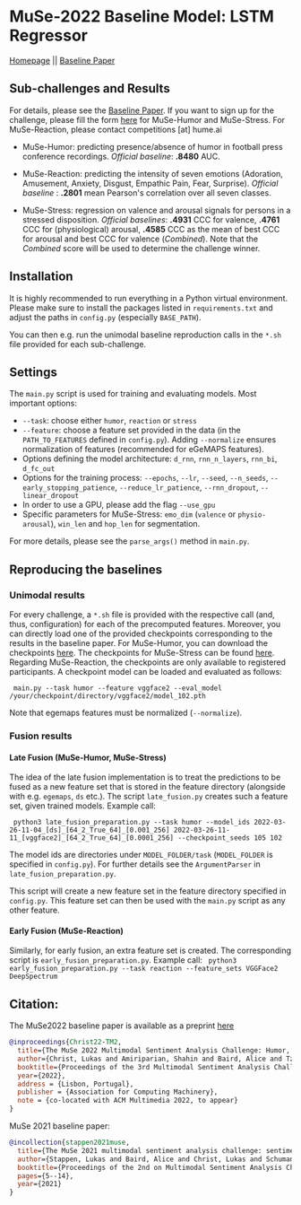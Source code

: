 # MuSe-2022 Baseline Model: LSTM Regressor

[Homepage](https://www.muse-challenge.org) || [Baseline Paper](https://www.researchgate.net/publication/359875358_The_MuSe_2022_Multimodal_Sentiment_Analysis_Challenge_Humor_Emotional_Reactions_and_Stress)


## Sub-challenges and Results 
For details, please see the [Baseline Paper](http://dx.doi.org/10.13140/RG.2.2.33203.91681). If you want to sign up for the challenge, please fill the form 
[here](https://www.muse-challenge.org/challenge/participation) for MuSe-Humor and MuSe-Stress. For MuSe-Reaction, please contact competitions \[at\] hume.ai 

* MuSe-Humor: predicting presence/absence of humor in football press conference recordings. 
*Official baseline*: **.8480** AUC.

* MuSe-Reaction: predicting the intensity of seven emotions (Adoration, Amusement, Anxiety, Disgust, Empathic Pain, Fear,
Surprise). *Official baseline* : **.2801** mean Pearson's correlation over all seven classes.
* MuSe-Stress: regression on valence and arousal signals for persons in a stressed disposition. *Official baselines*:
**.4931** CCC for valence, **.4761** CCC for (physiological) arousal, **.4585** CCC as the mean of best CCC for arousal and 
best CCC for valence (*Combined*). Note that the *Combined* score will be used to determine the challenge winner.

## Installation
It is highly recommended to run everything in a Python virtual environment. Please make sure to install the packages listed 
in ``requirements.txt`` and adjust the paths in `config.py` (especially ``BASE_PATH``). 

You can then e.g. run the unimodal baseline reproduction calls in the ``*.sh`` file provided for each sub-challenge.

## Settings
The ``main.py`` script is used for training and evaluating models. Most important options:
* ``--task``: choose either `humor`, `reaction` or `stress` 
* ``--feature``: choose a feature set provided in the data (in the ``PATH_TO_FEATURES`` defined in ``config.py``). Adding 
``--normalize`` ensures normalization of features (recommended for eGeMAPS features).
* Options defining the model architecture: ``d_rnn``, ``rnn_n_layers``, ``rnn_bi``, ``d_fc_out``
* Options for the training process: ``--epochs``, ``--lr``, ``--seed``,  ``--n_seeds``, ``--early_stopping_patience``,
``--reduce_lr_patience``,   ``--rnn_dropout``, ``--linear_dropout``
* In order to use a GPU, please add the flag ``--use_gpu``
* Specific parameters for MuSe-Stress: ``emo_dim`` (``valence`` or ``physio-arousal``), ``win_len`` and ``hop_len`` for segmentation.

For more details, please see the ``parse_args()`` method in ``main.py``. 

## Reproducing the baselines 

### Unimodal results
For every challenge, a ``*.sh`` file is provided with the respective call (and, thus, configuration) for each of the precomputed features.
Moreover, you can directly load one of the provided checkpoints corresponding to the results in the baseline paper.
For MuSe-Humor, you can download the checkpoints [here](https://drive.google.com/drive/folders/14rBQ9ZKfClXK8z8JKTdxKGnLuxEdJS4Z?usp=sharing). 
The checkpoints for MuSe-Stress can be found [here](https://drive.google.com/drive/folders/1DYGEdH3WNNmu-ULTaO3RXnh_ALLA9QEv?usp=sharing).
Regarding MuSe-Reaction, the checkpoints are only available to registered participants. 
A checkpoint model can be loaded and evaluated as follows:

`` main.py --task humor --feature vggface2 --eval_model /your/checkpoint/directory/vggface2/model_102.pth`` 

Note that egemaps features must be normalized (``--normalize``).

### Fusion results 

#### Late Fusion (MuSe-Humor, MuSe-Stress)
The idea of the late fusion implementation is to treat the predictions to be fused as a new feature set that is 
stored in the feature directory (alongside with e.g. ``egemaps``, ``ds`` etc.). The script ``late_fusion.py`` creates 
such a feature set, given trained models. Example call:

`` python3 late_fusion_preparation.py --task humor --model_ids 2022-03-26-11-04_[ds]_[64_2_True_64]_[0.001_256] 2022-03-26-11-11_[vggface2]_[64_2_True_64]_[0.0001_256] --checkpoint_seeds 105 102``

The model ids are directories under ``MODEL_FOLDER/task`` (``MODEL_FOLDER`` is specified in ``config.py``).
For further details see the ``ArgumentParser`` in ``late_fusion_preparation.py``. 

This script will create a new feature set in the feature directory specified in ``config.py``. This feature set 
can then be used with the ``main.py`` script as any other feature.

#### Early Fusion (MuSe-Reaction)
Similarly, for early fusion, an extra feature set is created. The corresponding script is ``early_fusion_preparation.py``.
Example call: 
`` python3 early_fusion_preparation.py --task reaction --feature_sets VGGFace2 DeepSpectrum``

##  Citation:

The MuSe2022 baseline paper is available as a preprint [here](https://www.researchgate.net/publication/359875358_The_MuSe_2022_Multimodal_Sentiment_Analysis_Challenge_Humor_Emotional_Reactions_and_Stress)

```bibtex
@inproceedings{Christ22-TM2,
  title={The MuSe 2022 Multimodal Sentiment Analysis Challenge: Humor, Emotional Reactions, and Stress},
  author={Christ, Lukas and Amiriparian, Shahin and Baird, Alice and Tzirakis, Panagiotis and Kathan, Alexander and Müller, Niklas and Stappen, Lukas and Meßner, Eva-Maria and König, Andreas and Cowen, Alan and Cambria, Erik and Schuller, Bj\"orn W. },
  booktitle={Proceedings of the 3rd Multimodal Sentiment Analysis Challenge},
  year={2022},
  address = {Lisbon, Portugal},
  publisher = {Association for Computing Machinery},
  note = {co-located with ACM Multimedia 2022, to appear}
}

```

MuSe 2021 baseline paper:

```bibtex
@incollection{stappen2021muse,
  title={The MuSe 2021 multimodal sentiment analysis challenge: sentiment, emotion, physiological-emotion, and stress},
  author={Stappen, Lukas and Baird, Alice and Christ, Lukas and Schumann, Lea and Sertolli, Benjamin and Messner, Eva-Maria and Cambria, Erik and Zhao, Guoying and Schuller, Bj{\"o}rn W},
  booktitle={Proceedings of the 2nd on Multimodal Sentiment Analysis Challenge},
  pages={5--14},
  year={2021}
}

```
